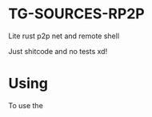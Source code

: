 # TG-SOURCES-RP2P
Lite rust p2p net and remote shell 

Just shitcode and no tests xd!

# Using
To use the 
